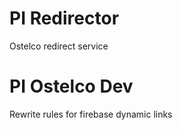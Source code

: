 # PI Redirector
Ostelco redirect service

# PI Ostelco Dev
Rewrite rules for firebase dynamic links
